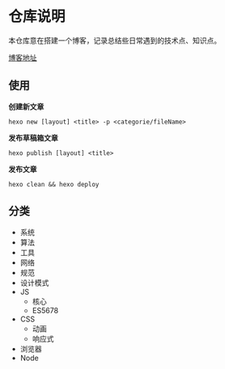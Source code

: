# 仓库说明

本仓库意在搭建一个博客，记录总结些日常遇到的技术点、知识点。

[博客地址](qiana-wei.github.io)

## 使用

**创建新文章**

```shell
hexo new [layout] <title> -p <categorie/fileName>
```

**发布草稿箱文章**

```shell
hexo publish [layout] <title>
```

**发布文章**

```shell
hexo clean && hexo deploy
```

## 分类

* 系统
* 算法
* 工具
* 网络
* 规范
* 设计模式
* JS
  * 核心
  * ES5678
* CSS
  * 动画
  * 响应式
* 浏览器
* Node

